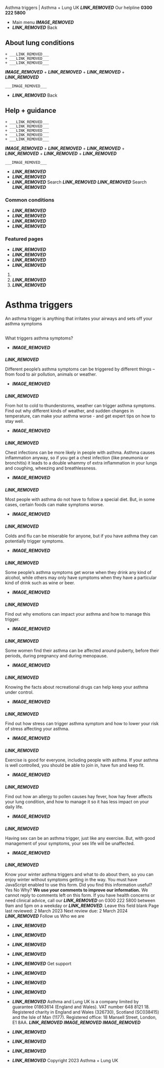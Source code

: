 
Asthma triggers | Asthma + Lung UK
 ___LINK_REMOVED___
 Our helpline **0300 222 5800**
* Main menu
___IMAGE_REMOVED___
* ___LINK_REMOVED___
 Back
 
## About lung conditions
	+ ___LINK_REMOVED___
	+ ___LINK_REMOVED___
	+ ___LINK_REMOVED___
___IMAGE_REMOVED___
	+ ___LINK_REMOVED___
	+ ___LINK_REMOVED___
	+ ___LINK_REMOVED___
	
	
	___IMAGE_REMOVED___
* ___LINK_REMOVED___
 Back
 
## Help + guidance
	+ ___LINK_REMOVED___
	+ ___LINK_REMOVED___
	+ ___LINK_REMOVED___
	+ ___LINK_REMOVED___
	+ ___LINK_REMOVED___
___IMAGE_REMOVED___
	+ ___LINK_REMOVED___
	+ ___LINK_REMOVED___
	+ ___LINK_REMOVED___
	+ ___LINK_REMOVED___
	+ ___LINK_REMOVED___
	
	
	___IMAGE_REMOVED___
* ___LINK_REMOVED___
* ___LINK_REMOVED___
* ___LINK_REMOVED___
Search
___LINK_REMOVED___ 
 ___LINK_REMOVED___
Search
___LINK_REMOVED___
### Common conditions
* ___LINK_REMOVED___
* ___LINK_REMOVED___
* ___LINK_REMOVED___
* ___LINK_REMOVED___
### Featured pages
* ___LINK_REMOVED___
* ___LINK_REMOVED___
* ___LINK_REMOVED___
* ___LINK_REMOVED___
1. 
3. ___LINK_REMOVED___
5. ___LINK_REMOVED___
# Asthma triggers
An asthma trigger is anything that irritates your airways and sets off your asthma symptoms
## 
 What triggers asthma symptoms?
* ___IMAGE_REMOVED___
### 
 ___LINK_REMOVED___
 
 Different people’s asthma symptoms can be triggered by different things – from food to air pollution, animals or weather.
* ___IMAGE_REMOVED___
### 
 ___LINK_REMOVED___
 
 From hot to cold to thunderstorms, weather can trigger asthma symptoms. Find out why different kinds of weather, and sudden changes in temperature, can make your asthma worse - and get expert tips on how to stay well.
* ___IMAGE_REMOVED___
### 
 ___LINK_REMOVED___
 
 Chest infections can be more likely in people with asthma. Asthma causes inflammation anyway, so if you get a chest infection (like pneumonia or bronchitis) it leads to a double whammy of extra inflammation in your lungs and coughing, wheezing and breathlessness.
* ___IMAGE_REMOVED___
### 
 ___LINK_REMOVED___
 
 Most people with asthma do not have to follow a special diet. But, in some cases, certain foods can make symptoms worse.
* ___IMAGE_REMOVED___
### 
 ___LINK_REMOVED___
 
 Colds and flu can be miserable for anyone, but if you have asthma they can potentially trigger symptoms.
* ___IMAGE_REMOVED___
### 
 ___LINK_REMOVED___
 
 Some people’s asthma symptoms get worse when they drink any kind of alcohol, while others may only have symptoms when they have a particular kind of drink such as wine or beer.
* ___IMAGE_REMOVED___
### 
 ___LINK_REMOVED___
 
 Find out why emotions can impact your asthma and how to manage this trigger.
* ___IMAGE_REMOVED___
### 
 ___LINK_REMOVED___
 
 Some women find their asthma can be affected around puberty, before their periods, during pregnancy and during menopause.
* ___IMAGE_REMOVED___
### 
 ___LINK_REMOVED___
 
 Knowing the facts about recreational drugs can help keep your asthma under control.
* ___IMAGE_REMOVED___
### 
 ___LINK_REMOVED___
 
 Find out how stress can trigger asthma symptom and how to lower your risk of stress affecting your asthma.
* ___IMAGE_REMOVED___
### 
 ___LINK_REMOVED___
 
 Exercise is good for everyone, including people with asthma. If your asthma is well controlled, you should be able to join in, have fun and keep fit.
* ___IMAGE_REMOVED___
### 
 ___LINK_REMOVED___
 
 Find out how an allergy to pollen causes hay fever, how hay fever affects your lung condition, and how to manage it so it has less impact on your daily life.
* ___IMAGE_REMOVED___
### 
 ___LINK_REMOVED___
 
 Having sex can be an asthma trigger, just like any exercise. But, with good management of your symptoms, your sex life will be unaffected.
* ___IMAGE_REMOVED___
### 
 ___LINK_REMOVED___
 
 Know your winter asthma triggers and what to do about them, so you can enjoy winter without symptoms getting in the way.
You must have JavaScript enabled to use this form.
Did you find this information useful?
Yes
No
Why?
**We use your comments to improve our information.** We cannot reply to comments left on this form. If you have health concerns or need clinical advice, call our ___LINK_REMOVED___ on 0300 222 5800 between 9am and 5pm on a weekday or ___LINK_REMOVED___.
Leave this field blank
Page last reviewed: 
2 March 2023
Next review due: 
2 March 2024
 ___LINK_REMOVED___
Follow us
 Who we are
 
* ___LINK_REMOVED___
* ___LINK_REMOVED___
* ___LINK_REMOVED___
* ___LINK_REMOVED___
* ___LINK_REMOVED___
 Get support
 
* ___LINK_REMOVED___
* ___LINK_REMOVED___
* ___LINK_REMOVED___
* ___LINK_REMOVED___
Asthma and Lung UK is a company limited by guarantee 01863614 (England and Wales). VAT number 648 8121 18.
Registered charity in England and Wales (326730), Scotland (SC038415) and the Isle of Man (1177). Registered office: 18 Mansell Street, London, E1 8AA.
___LINK_REMOVED___
___IMAGE_REMOVED___
___IMAGE_REMOVED___
* ___LINK_REMOVED___
* ___LINK_REMOVED___
* ___LINK_REMOVED___
* ___LINK_REMOVED___
 Copyright 2023 Asthma + Lung UK
 
